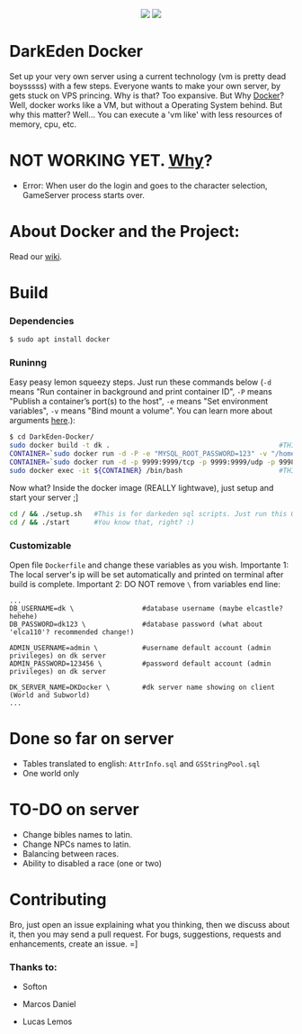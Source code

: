 <p align="center">
    <a href="#build" alt="build">
        <img src="https://img.shields.io/badge/build-passing-brightgreen.svg" /></a>
    <a href="#sponsors" alt="#docker">
        <img src="https://img.shields.io/badge/docker-blue.svg?logo=docker" /></a>
</p>

# DarkEden Docker
Set up your very own server using a current technology (vm is pretty dead boysssss) with a few steps. Everyone wants to make your own server, by gets stuck on VPS princing. Why is that? Too expansive. But Why [Docker]? Well, docker works like a VM, but without a Operating System behind. But why this matter? Well... You can execute a 'vm like' with less resources of memory, cpu, etc.

# NOT WORKING YET. [Why]? 
 - Error: When user do the login and goes to the character selection, GameServer process starts over.

# About Docker and the Project:
Read our [wiki].

# Build
### Dependencies
```sh
$ sudo apt install docker
```

### Runinng
Easy peasy lemon squeezy steps. Just run these commands below (```-d``` means "Run container in background and print container ID", ```-P``` means "Publish a container’s port(s) to the host", ```-e``` means "Set environment variables", ```-v``` means "Bind mount a volume". You can learn more about arguments [here].):
```sh
$ cd DarkEden-Docker/
sudo docker build -t dk .                                          #THIS WILL BUILD THE IMAGE LABELED AS 'dk'.
CONTAINER=`sudo docker run -d -P -e "MYSQL_ROOT_PASSWORD=123" -v "/home/pmateus/DarkEden-With-Docker/data/:/home/darkeden/vs/data" dk`  #THIS WILL RUN THE IMAGE CALLED 'dk'
CONTAINER=`sudo docker run -d -p 9999:9999/tcp -p 9999:9999/udp -p 9998:9998/tcp -p 9998:9998/udp -p 9997:9997/tcp -p 9997:9997/udp -p 9996:9996/tcp -p 9996:9996/udp -p 9977:9977/tcp -p 9977:9977/udp -p 9900:9900/tcp -p 9900:9900/udp -p 9800:9800/tcp -p 9800:9800/udp -p 5001:5001/tcp -p 5001:5001/udp -p 5000:5000/tcp -p 5000:5000/udp -p 3001:3001/tcp -p 3001:3001/udp -p 2999:2999/tcp -p 2999:2999/udp -p 1111:1111/tcp -p 1111:1111/udp -e "MYSQL_ROOT_PASSWORD=123" -v "/home/matt/dkworkspace/DarkEden-With-Docker/data/:/home/darkeden/vs/data" dk`  #THIS WILL RUN THE IMAGE CALLED 'dk'
sudo docker exec -it ${CONTAINER} /bin/bash                        #THIS WILL OPEN THE CONTAINER CALLED 'CONTAINER_ID'
```

Now what? Inside the docker image (REALLY lightwave), just setup and start your server ;]
```sh
cd / && ./setup.sh   #This is for darkeden sql scripts. Just run this ONCE.
cd / && ./start      #You know that, right? :)
```

### Customizable
Open file ```Dockerfile``` and change these variables as you wish. Importante 1: The local server's ip will be set automatically and printed on terminal after build is complete. Important 2: DO NOT remove ```\``` from variables end line:

```
...
DB_USERNAME=dk \                 #database username (maybe elcastle? hehehe)
DB_PASSWORD=dk123 \              #database password (what about 'elca110'? recommended change!)

ADMIN_USERNAME=admin \           #username default account (admin privileges) on dk server
ADMIN_PASSWORD=123456 \          #password default account (admin privileges) on dk server

DK_SERVER_NAME=DKDocker \        #dk server name showing on client (World and Subworld)
...
```


# Done so far on server
- Tables translated to english: ```AttrInfo.sql``` and ```GSStringPool.sql```
- One world only

# TO-DO on server
- Change bibles names to latin.
- Change NPCs names to latin.
- Balancing between races.
- Ability to disabled a race (one or two)

# Contributing
Bro, just open an issue explaining what you thinking, then we discuss about it, then you may send a pull request. For bugs, suggestions, requests and enhancements, create an issue. =]

### Thanks to:
 - Softon
 - Marcos Daniel
 - Lucas Lemos

   [Docker]: <https://www.docker.com/resources/what-container>
   [Gerry Fleming]: <https://www.nebulaworks.com/blog/2015/03/24/what-is-docker-a-simple-explanation/>
   [Why]: <https://github.com/TroniPM/DarkEden-With-Docker/issues>
   [here]: <https://docs.docker.com/engine/reference/commandline/run/>
   [wiki]: <https://github.com/TroniPM/DarkEden-With-Docker/wiki>
